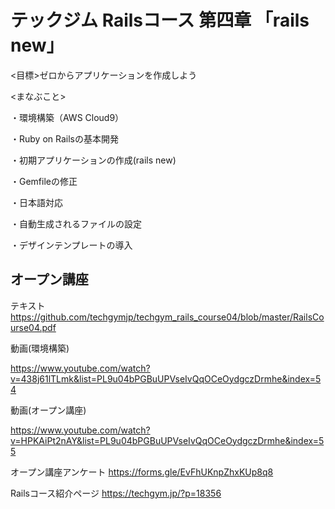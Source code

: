 # テックジム Railsコース 第四章 「rails new」

<目標>ゼロからアプリケーションを作成しよう

<まなぶこと>

・環境構築（AWS Cloud9）

・Ruby on Railsの基本開発

・初期アプリケーションの作成(rails new)

・Gemfileの修正

・日本語対応

・自動生成されるファイルの設定

・デザインテンプレートの導入

## オープン講座
テキスト
https://github.com/techgymjp/techgym_rails_course04/blob/master/RailsCourse04.pdf

動画(環境構築)

https://www.youtube.com/watch?v=438j61lTLmk&list=PL9u04bPGBuUPVseIvQqOCeOydgczDrmhe&index=54

動画(オープン講座) 

https://www.youtube.com/watch?v=HPKAiPt2nAY&list=PL9u04bPGBuUPVseIvQqOCeOydgczDrmhe&index=55

オープン講座アンケート
https://forms.gle/EvFhUKnpZhxKUp8q8

Railsコース紹介ページ
https://techgym.jp/?p=18356
